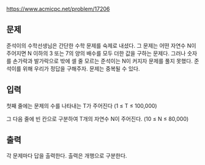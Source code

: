 https://www.acmicpc.net/problem/17206

## 문제
준석이의 수학선생님은 간단한 수학 문제를 숙제로 내셨다. 그 문제는 어떤 자연수 N이 주어지면 N 이하의 3 또는 7의 양의 배수를 모두 더한 값을 구하는 문제다. 그러나 숫자를 손가락과 발가락으로 밖에 셀 줄 모르는 준석이는 N이 커지자 문제를 풀지 못했다. 준석이를 위해 우리가 정답을 구해주자. 문제는 중복될 수 있다.

## 입력
첫째 줄에는 문제의 수를 나타내는 T가 주어진다 (1 ≤ T ≤ 100,000)

그 다음 줄에 빈 칸으로 구분하여 T개의 자연수 N이 주어진다. (10 ≤ N ≤ 80,000)

## 출력
각 문제마다 답을 출력한다. 출력은 개행으로 구분한다.
